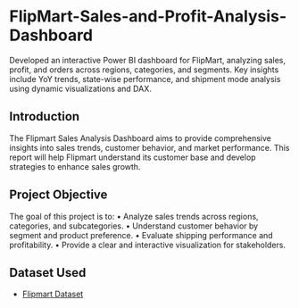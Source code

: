 # FlipMart-Sales-and-Profit-Analysis-Dashboard
Developed an interactive Power BI dashboard for FlipMart, analyzing sales, profit, and orders across regions, categories, and segments. Key insights include YoY trends, state-wise performance, and shipment mode analysis using dynamic visualizations and DAX.
## Introduction
The Flipmart Sales Analysis Dashboard aims to provide comprehensive insights into sales trends, customer behavior, and market performance. This report will help Flipmart understand its customer base and develop strategies to enhance sales growth.

## Project Objective
The goal of this project is to:
•	Analyze sales trends across regions, categories, and subcategories.
•	Understand customer behavior by segment and product preference.
•	Evaluate shipping performance and profitability.
•	Provide a clear and interactive visualization for stakeholders.

## Dataset Used
- <a href="https://github.com/Shubham-5144/FlipMart-Sales-and-Profit-Analysis-Dashboard/blob/main/FlipMart_sales_dataset.xlsx">Flipmart Dataset</a>
